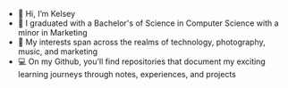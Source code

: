 - 👋 Hi, I’m Kelsey 
- 🌱 I graduated with a Bachelor's of Science in Computer Science with a minor in Marketing
- 👀 My interests span across the realms of technology, photography,  music, and marketing
- 💻 On my Github, you'll find repositories that document my exciting learning journeys through notes, experiences, and projects

